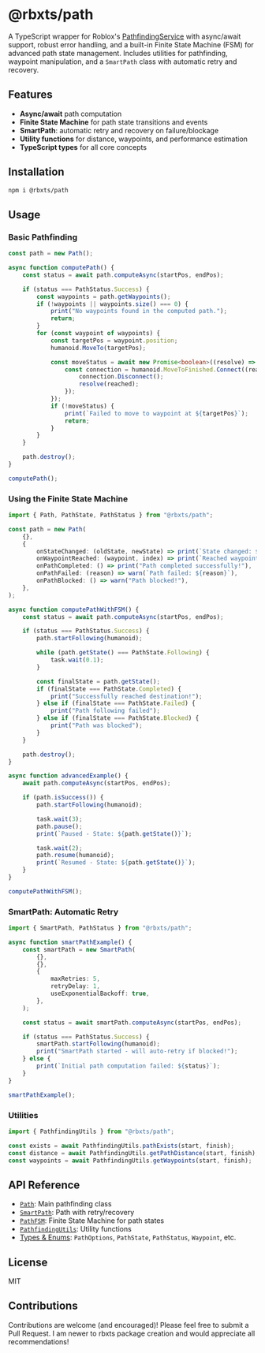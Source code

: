 # @rbxts/path

A TypeScript wrapper for Roblox's [PathfindingService](https://create.roblox.com/docs/reference/engine/classes/PathfindingService) with async/await support, robust error handling, and a built-in Finite State Machine (FSM) for advanced path state management. Includes utilities for pathfinding, waypoint manipulation, and a `SmartPath` class with automatic retry and recovery.

## Features

- **Async/await** path computation
- **Finite State Machine** for path state transitions and events
- **SmartPath**: automatic retry and recovery on failure/blockage
- **Utility functions** for distance, waypoints, and performance estimation
- **TypeScript types** for all core concepts

## Installation

```sh
npm i @rbxts/path
```

## Usage

### Basic Pathfinding

```ts
const path = new Path();

async function computePath() {
	const status = await path.computeAsync(startPos, endPos);

	if (status === PathStatus.Success) {
		const waypoints = path.getWaypoints();
		if (!waypoints || waypoints.size() === 0) {
			print("No waypoints found in the computed path.");
			return;
		}
		for (const waypoint of waypoints) {
			const targetPos = waypoint.position;
			humanoid.MoveTo(targetPos);

			const moveStatus = await new Promise<boolean>((resolve) => {
				const connection = humanoid.MoveToFinished.Connect((reached) => {
					connection.Disconnect();
					resolve(reached);
				});
			});
			if (!moveStatus) {
				print(`Failed to move to waypoint at ${targetPos}`);
				return;
			}
		}
	}

	path.destroy();
}

computePath();
```

### Using the Finite State Machine

```ts
import { Path, PathState, PathStatus } from "@rbxts/path";

const path = new Path(
	{},
	{
		onStateChanged: (oldState, newState) => print(`State changed: ${oldState} → ${newState}`),
		onWaypointReached: (waypoint, index) => print(`Reached waypoint ${index}`),
		onPathCompleted: () => print("Path completed successfully!"),
		onPathFailed: (reason) => warn(`Path failed: ${reason}`),
		onPathBlocked: () => warn("Path blocked!"),
	},
);

async function computePathWithFSM() {
	const status = await path.computeAsync(startPos, endPos);

	if (status === PathStatus.Success) {
		path.startFollowing(humanoid);

		while (path.getState() === PathState.Following) {
			task.wait(0.1);
		}

		const finalState = path.getState();
		if (finalState === PathState.Completed) {
			print("Successfully reached destination!");
		} else if (finalState === PathState.Failed) {
			print("Path following failed");
		} else if (finalState === PathState.Blocked) {
			print("Path was blocked");
		}
	}

	path.destroy();
}

async function advancedExample() {
	await path.computeAsync(startPos, endPos);

	if (path.isSuccess()) {
		path.startFollowing(humanoid);

		task.wait(3);
		path.pause();
		print(`Paused - State: ${path.getState()}`);

		task.wait(2);
		path.resume(humanoid);
		print(`Resumed - State: ${path.getState()}`);
	}
}

computePathWithFSM();
```

### SmartPath: Automatic Retry

```ts
import { SmartPath, PathStatus } from "@rbxts/path";

async function smartPathExample() {
	const smartPath = new SmartPath(
		{},
		{},
		{
			maxRetries: 5,
			retryDelay: 1,
			useExponentialBackoff: true,
		},
	);

	const status = await smartPath.computeAsync(startPos, endPos);

	if (status === PathStatus.Success) {
		smartPath.startFollowing(humanoid);
		print("SmartPath started - will auto-retry if blocked!");
	} else {
		print(`Initial path computation failed: ${status}`);
	}
}

smartPathExample();
```

### Utilities

```ts
import { PathfindingUtils } from "@rbxts/path";

const exists = await PathfindingUtils.pathExists(start, finish);
const distance = await PathfindingUtils.getPathDistance(start, finish);
const waypoints = await PathfindingUtils.getWaypoints(start, finish);
```

## API Reference

- [`Path`](src/path.ts): Main pathfinding class
- [`SmartPath`](src/smartpath.ts): Path with retry/recovery
- [`PathFSM`](src/state.ts): Finite State Machine for path states
- [`PathfindingUtils`](src/utils.ts): Utility functions
- [Types & Enums](src/types.ts): `PathOptions`, `PathState`, `PathStatus`, `Waypoint`, etc.

## License

MIT

## Contributions

Contributions are welcome (and encouraged)! Please feel free to submit a Pull Request. I am newer to rbxts package creation and would appreciate all recommendations!
